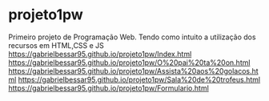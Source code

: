 # projeto1pw
Primeiro projeto de Programação Web.
Tendo como intuito a utilização dos recursos em HTML,CSS e JS
https://gabrielbessar95.github.io/projeto1pw/Index.html
https://gabrielbessar95.github.io/projeto1pw/O%20pai%20ta%20on.html
https://gabrielbessar95.github.io/projeto1pw/Assista%20aos%20golacos.html
https://gabrielbessar95.github.io/projeto1pw/Sala%20de%20trofeus.html
https://gabrielbessar95.github.io/projeto1pw/Formulario.html
